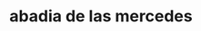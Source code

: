 ---
title: "abadia de las mercedes"
url: /maracaibo/abadia-de-las-mercedes/
shop: directores de funerarias
---